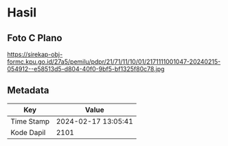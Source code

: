 # Hasil

## Foto C Plano

https://sirekap-obj-formc.kpu.go.id/27a5/pemilu/pdpr/21/71/11/10/01/2171111001047-20240215-054912--e58513d5-d804-40f0-9bf5-bf1325f80c78.jpg


## Metadata

| Key        | Value               |
| ---------- | ------------------- |
| Time Stamp | 2024-02-17 13:05:41 |
| Kode Dapil | 2101                |



